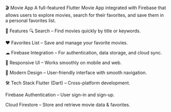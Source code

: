 🎬 Movie App
A full-featured Flutter Movie App integrated with Firebase that allows users to explore movies, search for their favorites, and save them in a personal favorites list.

📌 Features
🔍 Search – Find movies quickly by title or keywords.

❤️ Favorites List – Save and manage your favorite movies.

☁ Firebase Integration – For authentication, data storage, and cloud sync.

📱 Responsive UI – Works smoothly on mobile and web.

🎨 Modern Design – User-friendly interface with smooth navigation.

🛠 Tech Stack
Flutter (Dart) – Cross-platform development.

Firebase Authentication – User sign-in and sign-up.

Cloud Firestore – Store and retrieve movie data & favorites.

